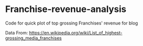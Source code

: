# Franchise-revenue-analysis
Code for quick plot of top grossing Franchises' revenue for blog

Data From:
https://en.wikipedia.org/wiki/List_of_highest-grossing_media_franchises

